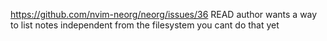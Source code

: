 https://github.com/nvim-neorg/neorg/issues/36 READ
author wants a way to list notes independent from the filesystem
you cant do that yet



